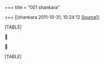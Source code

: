 +++
title = "001 shankara"

+++
[[shankara	2011-10-31, 10:24:12 [Source](https://groups.google.com/g/samskrita/c/zX0JxgJrIkI)]]



[TABLE]





[TABLE]

